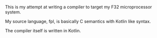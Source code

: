 This is my attempt at writing a compiler to target my F32 microprocessor system.

My source language, fpl, is basically C semantics with Kotlin like syntax.

The compiler itself is written in Kotlin.

